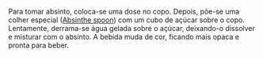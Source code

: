 Para tomar absinto, coloca-se uma dose no copo. Depois, põe-se uma colher especial ([Absinthe spoon](https://en.wikipedia.org/wiki/Absinthiana)) com um cubo de açúcar sobre o copo. Lentamente, derrama-se água gelada sobre o açúcar, deixando-o dissolver e misturar com o absinto. A bebida muda de cor, ficando mais opaca e pronta para beber.